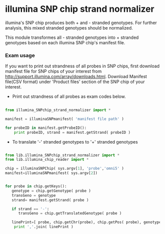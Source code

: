 # illumina SNP chip strand normalizer 

illumina's SNP chip produces both + and - stranded genotypes. 
For further analysis, this mixed stranded genotypes should be
normalized. 

This module transformes all - stranded genotypes into + stranded genotypes
based on each illumina SNP chip's manifest file. 



### Exam usage 

If you want to print out strandness of all probes in SNP chips, first download manifest file for SNP chips of your interest from http://support.illumina.com/array/downloads.html. Download Manifest file(CSV format) under 'Product files' section of the SNP chip of your interest.

* Print out strandness of all probes as exam codes below. 

```python
	
from illumina_SNPchip_strand_normalizer import *

manifest = illuminaSNPmanifest( 'manifest file path' )

for probeID in manifest.getProbeID():
	print probeID, strand = manifest.getStrand( probeID )


```


* To translate '-' stranded genotypes to '+' stranded genotypes

```python

from lib.illumina_SNPchip_strand_normalizer import *
from lib.illumina_chip_reader import *

chip = illuminaSNPChip( sys.argv[1], 'probe','omni5' ) 
manifest=illuminaSNPmanifest( sys.argv[2])


for probe in chip.getKeys():
   genotype = chip.getGenotype( probe )
   transGeno = genotype
   strand= manifest.getStrand( probe )

   if strand == '-':
      transGeno = chip.getTranslatedGenotype( probe )

   linePrint=[ probe, chip.getChr(probe), chip.getPos( probe), genotype, strand, transGeno ]
	print ','.join( linePrint )



```
